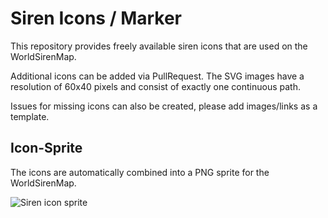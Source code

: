 # Siren Icons / Marker

This repository provides freely available siren icons that are used on the WorldSirenMap.

Additional icons can be added via PullRequest. The SVG images have a resolution of 60x40 pixels and consist of exactly one continuous path.

Issues for missing icons can also be created, please add images/links as a template.

## Icon-Sprite

The icons are automatically combined into a PNG sprite for the WorldSirenMap.

![Siren icon sprite](https://api.worldsirenmap.net/map/sprite/siren-marker.png)
